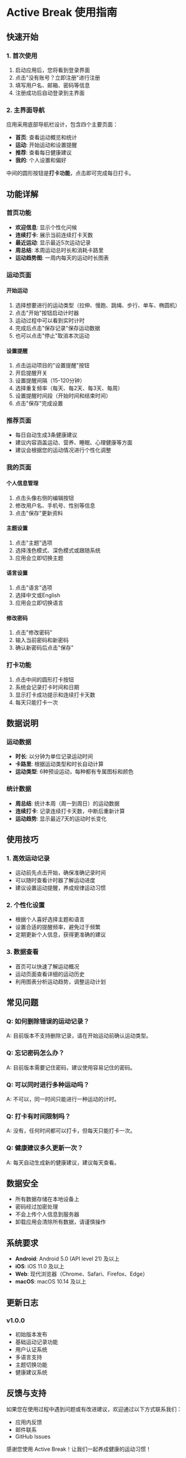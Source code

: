 # Active Break 使用指南

## 快速开始

### 1. 首次使用
1. 启动应用后，您将看到登录界面
2. 点击"没有账号？立即注册"进行注册
3. 填写用户名、邮箱、密码等信息
4. 注册成功后自动登录到主界面

### 2. 主界面导航
应用采用底部导航栏设计，包含四个主要页面：
- **首页**: 查看运动概览和统计
- **运动**: 开始运动和设置提醒
- **推荐**: 查看每日健康建议
- **我的**: 个人设置和偏好

中间的圆形按钮是**打卡功能**，点击即可完成每日打卡。

## 功能详解

### 首页功能
- **欢迎信息**: 显示个性化问候
- **连续打卡**: 展示当前连续打卡天数
- **最近运动**: 显示最近5次运动记录
- **周总结**: 本周运动总时长和消耗卡路里
- **运动趋势图**: 一周内每天的运动时长图表

### 运动页面
#### 开始运动
1. 选择想要进行的运动类型（拉伸、慢跑、跳绳、步行、单车、椭圆机）
2. 点击"开始"按钮启动计时器
3. 运动过程中可以看到实时计时
4. 完成后点击"保存记录"保存运动数据
5. 也可以点击"停止"取消本次运动

#### 设置提醒
1. 点击运动项目的"设置提醒"按钮
2. 开启提醒开关
3. 设置提醒间隔（15-120分钟）
4. 选择重复频率（每天、每2天、每3天、每周）
5. 设置提醒时间段（开始时间和结束时间）
6. 点击"保存"完成设置

### 推荐页面
- 每日自动生成3条健康建议
- 建议内容涵盖运动、营养、睡眠、心理健康等方面
- 建议会根据您的运动情况进行个性化调整

### 我的页面
#### 个人信息管理
1. 点击头像右侧的编辑按钮
2. 修改用户名、手机号、性别等信息
3. 点击"保存"更新资料

#### 主题设置
1. 点击"主题"选项
2. 选择浅色模式、深色模式或跟随系统
3. 应用会立即切换主题

#### 语言设置
1. 点击"语言"选项
2. 选择中文或English
3. 应用会立即切换语言

#### 修改密码
1. 点击"修改密码"
2. 输入当前密码和新密码
3. 确认新密码后点击"保存"

### 打卡功能
1. 点击中间的圆形打卡按钮
2. 系统会记录打卡时间和日期
3. 显示打卡成功提示和连续打卡天数
4. 每天只能打卡一次

## 数据说明

### 运动数据
- **时长**: 以分钟为单位记录运动时间
- **卡路里**: 根据运动类型和时长自动计算
- **运动类型**: 6种预设运动，每种都有专属图标和颜色

### 统计数据
- **周总结**: 统计本周（周一到周日）的运动数据
- **连续打卡**: 记录连续打卡天数，中断后重新计算
- **运动趋势**: 显示最近7天的运动时长变化

## 使用技巧

### 1. 高效运动记录
- 运动前先点击开始，确保准确记录时间
- 可以随时查看计时器了解运动进度
- 建议设置运动提醒，养成规律运动习惯

### 2. 个性化设置
- 根据个人喜好选择主题和语言
- 设置合适的提醒频率，避免过于频繁
- 定期更新个人信息，获得更准确的建议

### 3. 数据查看
- 首页可以快速了解运动概况
- 运动页面查看详细的运动历史
- 利用图表分析运动趋势，调整运动计划

## 常见问题

### Q: 如何删除错误的运动记录？
A: 目前版本不支持删除记录，请在开始运动前确认运动类型。

### Q: 忘记密码怎么办？
A: 目前版本需要记住密码，建议使用容易记住的密码。

### Q: 可以同时进行多种运动吗？
A: 不可以，同一时间只能进行一种运动的计时。

### Q: 打卡有时间限制吗？
A: 没有，任何时间都可以打卡，但每天只能打卡一次。

### Q: 健康建议多久更新一次？
A: 每天自动生成新的健康建议，建议每天查看。

## 数据安全

- 所有数据存储在本地设备上
- 密码经过加密处理
- 不会上传个人信息到服务器
- 卸载应用会清除所有数据，请谨慎操作

## 系统要求

- **Android**: Android 5.0 (API level 21) 及以上
- **iOS**: iOS 11.0 及以上
- **Web**: 现代浏览器（Chrome、Safari、Firefox、Edge）
- **macOS**: macOS 10.14 及以上

## 更新日志

### v1.0.0
- 初始版本发布
- 基础运动记录功能
- 用户认证系统
- 多语言支持
- 主题切换功能
- 健康建议系统

## 反馈与支持

如果您在使用过程中遇到问题或有改进建议，欢迎通过以下方式联系我们：
- 应用内反馈
- 邮件联系
- GitHub Issues

感谢您使用 Active Break！让我们一起养成健康的运动习惯！
